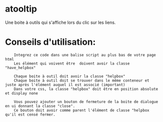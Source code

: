 atooltip
========

Une boite à outils qui s'affiche lors du clic sur les liens.


Conseils d'utilisation:
========

		
		Integrez ce code dans une balise script au plus bas de votre page html
		Les élément qui voivent être  doivent avoir la classe "have_helpbox"
		
		Chaque boite à outil doit avoir la classe "helpbox"
		Chaque boite à outil doit se trouver dans le même conteneur et juste après l'élément auquel il est associé (important)
		Dans votre css, la classe "helpbox" doit être en position absolute et display none
		
		Vous pouvez ajouter un bouton de fermeture de la boite de dialogue en ui donnant la classe "close".
		Ce bouton doit avoir comme parent l'élément de classe "helpbox qu'il est censé fermer.
